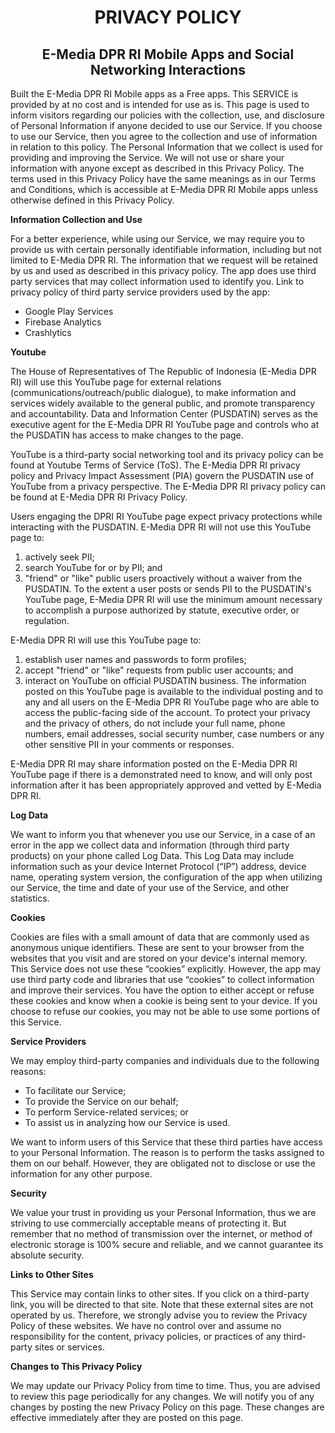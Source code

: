 <h1 align='center'>PRIVACY POLICY</h1>

<h2 align='center'>E-Media DPR RI Mobile Apps and Social Networking Interactions</h2>

Built the E-Media DPR RI Mobile apps as a Free apps. This SERVICE is provided by at no cost and is intended for use as is.
This page is used to inform visitors regarding our policies with the collection, use, and disclosure of Personal Information if anyone decided to use our Service.
If you choose to use our Service, then you agree to the collection and use of information in relation to this policy. The Personal Information that we collect is used for providing and improving the Service. We will not use or share your information with anyone except as described in this Privacy Policy.
The terms used in this Privacy Policy have the same meanings as in our Terms and Conditions, which is accessible at E-Media DPR RI Mobile apps unless otherwise defined in this Privacy Policy.


**Information Collection and Use**

For a better experience, while using our Service, we may require you to provide us with certain personally identifiable information, including but not limited to E-Media DPR RI. The information that we request will be retained by us and used as described in this privacy policy.
The app does use third party services that may collect information used to identify you.
Link to privacy policy of third party service providers used by the app:
- Google Play Services
- Firebase Analytics
- Crashlytics

**Youtube**

The House of Representatives of The Republic of Indonesia (E-Media DPR RI) will use this YouTube page for external relations (communications/outreach/public dialogue), to make information and services widely available to the general public, and promote transparency and accountability. Data and Information Center (PUSDATIN) serves as the executive agent for the E-Media DPR RI YouTube page and controls who at the PUSDATIN has access to make changes to the page.

YouTube is a third-party social networking tool and its privacy policy can be found at Youtube Terms of Service (ToS). The E-Media DPR RI privacy policy and Privacy Impact Assessment (PIA) govern the PUSDATIN use of YouTube from a privacy perspective. The E-Media DPR RI privacy policy can be found at E-Media DPR RI Privacy Policy.

Users engaging the DPRI RI YouTube page expect privacy protections while interacting with the PUSDATIN. E-Media DPR RI will not use this YouTube page to: 
1) actively seek PII; 
2) search YouTube for or by PII; and 
3) "friend" or "like" public users proactively without a waiver from the PUSDATIN. To the extent a user posts or sends PII to the PUSDATIN's YouTube page, E-Media DPR RI will use the minimum amount necessary to accomplish a purpose authorized by statute, executive order, or regulation. 

E-Media DPR RI will use this YouTube page to: 
1) establish user names and passwords to form profiles; 
2) accept "friend" or "like" requests from public user accounts; and 
3) interact on YouTube on official PUSDATIN business.
The information posted on this YouTube page is available to the individual posting and to any and all users on the E-Media DPR RI YouTube page who are able to access the public-facing side of the account. To protect your privacy and the privacy of others, do not include your full name, phone numbers, email addresses, social security number, case numbers or any other sensitive PII in your comments or responses.

E-Media DPR RI may share information posted on the E-Media DPR RI YouTube page if there is a demonstrated need to know, and will only post information after it has been appropriately approved and vetted by E-Media DPR RI.


**Log Data**

We want to inform you that whenever you use our Service, in a case of an error in the app we collect data and information (through third party products) on your phone called Log Data. This Log Data may include information such as your device Internet Protocol (“IP”) address, device name, operating system version, the configuration of the app when utilizing our Service, the time and date of your use of the Service, and other statistics.


**Cookies**

Cookies are files with a small amount of data that are commonly used as anonymous unique identifiers. These are sent to your browser from the websites that you visit and are stored on your device's internal memory.
This Service does not use these “cookies” explicitly. However, the app may use third party code and libraries that use “cookies” to collect information and improve their services. You have the option to either accept or refuse these cookies and know when a cookie is being sent to your device. If you choose to refuse our cookies, you may not be able to use some portions of this Service.


**Service Providers**

We may employ third-party companies and individuals due to the following reasons:
- To facilitate our Service;
- To provide the Service on our behalf;
- To perform Service-related services; or
- To assist us in analyzing how our Service is used.

We want to inform users of this Service that these third parties have access to your Personal Information. The reason is to perform the tasks assigned to them on our behalf. However, they are obligated not to disclose or use the information for any other purpose.


**Security**

We value your trust in providing us your Personal Information, thus we are striving to use commercially acceptable means of protecting it. But remember that no method of transmission over the internet, or method of electronic storage is 100% secure and reliable, and we cannot guarantee its absolute security.


**Links to Other Sites**

This Service may contain links to other sites. If you click on a third-party link, you will be directed to that site. Note that these external sites are not operated by us. Therefore, we strongly advise you to review the Privacy Policy of these websites. We have no control over and assume no responsibility for the content, privacy policies, or practices of any third-party sites or services.


**Changes to This Privacy Policy**

We may update our Privacy Policy from time to time. Thus, you are advised to review this page periodically for any changes. We will notify you of any changes by posting the new Privacy Policy on this page. These changes are effective immediately after they are posted on this page.